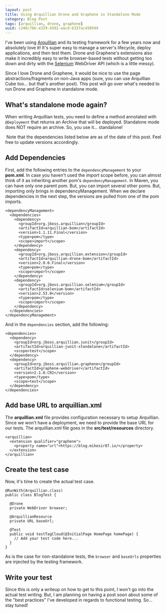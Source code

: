 ```yaml
---
layout: post
title: Using Arquillian Drone and Graphene in Standalone Mode
category: Blog Post
tags: [arquillian, drone, graphene]
uuid: c246c7bb-e329-4392-aacd-b337ac450549
---
```



I've been using [Arquillian](http://arquillian.org/) and its testing framework for a few years now and absolutely love it!  It's super easy to manage a server's lifecycle, deploy applications, and then test them.  Drone and Graphene's extensions also make it incredibly easy to write browser-based tests without getting too down and dirty with the [Selenium](http://www.seleniumhq.org/) WebDriver API (which is a little messy).

Since I love Drone and Graphene, it would be nice to use the page abstractions/fragments on non-Java apps (sure, you can use Arquillian Cube too... but that's another post).  This post will go over what's needed to run Drone and Graphene in standalone mode.

<!--more-->

## What's standalone mode again?

When writing Arquillian tests, you need to define a method annotated with ```@Deployment``` that returns an Archive that will be deployed.  Standalone mode does NOT require an archive.  So, you use it... standalone!

<div class="alert alert-info">
  <i class="fa fa-exclamation-triangle"></i>&nbsp;Note that the dependencies listed below are as of the date of this post. Feel free to update versions accordingly.
</div>



## Add Dependencies

First, add the following entries to the ```dependencyManagement``` to your **pom.xml**.  In case you haven't used the _import_ scope before, you can almost think of it as inheriting another pom's ```dependencyManagement```.  In Maven, you can have only one parent pom.  But, you can import several other poms.  But, importing only brings in dependencyManagement.  When we declare dependencies in the next step, the versions are pulled from one of the pom imports.

<pre class="no-wrap"><code class="xml">&lt;dependencyManagement&gt;
  &lt;dependencies&gt;
    &lt;dependency&gt;
      &lt;groupId&gt;org.jboss.arquillian&lt;/groupId&gt;
      &lt;artifactId&gt;arquillian-bom&lt;/artifactId&gt;
      &lt;version&gt;1.1.11.Final&lt;/version&gt;
      &lt;type&gt;pom&lt;/type&gt;
      &lt;scope&gt;import&lt;/scope&gt;
    &lt;/dependency&gt;
    &lt;dependency&gt;
      &lt;groupId&gt;org.jboss.arquillian.extension&lt;/groupId&gt;
      &lt;artifactId&gt;arquillian-drone-bom&lt;/artifactId&gt;
      &lt;version&gt;2.0.0.Final&lt;/version&gt;
      &lt;type&gt;pom&lt;/type&gt;
      &lt;scope&gt;import&lt;/scope&gt;
    &lt;/dependency&gt;
    &lt;dependency&gt;
      &lt;groupId&gt;org.jboss.arquillian.selenium&lt;/groupId&gt;
      &lt;artifactId&gt;selenium-bom&lt;/artifactId&gt;
      &lt;version&gt;2.53.0&lt;/version&gt;
      &lt;type&gt;pom&lt;/type&gt;
      &lt;scope&gt;import&lt;/scope&gt;
    &lt;/dependency&gt;
  &lt;/dependencies&gt;
&lt;/dependencyManagement&gt;
</code></pre>

And in the ```dependencies``` section, add the following:

<pre class="no-wrap"><code class="xml">&lt;dependencies&gt;
  &lt;dependency&gt;
    &lt;groupId&gt;org.jboss.arquillian.junit&lt;/groupId&gt;
    &lt;artifactId&gt;arquillian-junit-standalone&lt;/artifactId&gt;
    &lt;scope&gt;test&lt;/scope&gt;
  &lt;/dependency&gt;
  &lt;dependency&gt;
    &lt;groupId&gt;org.jboss.arquillian.graphene&lt;/groupId&gt;
    &lt;artifactId&gt;graphene-webdriver&lt;/artifactId&gt;
    &lt;version&gt;2.1.0.CR2&lt;/version&gt;
    &lt;type&gt;pom&lt;/type&gt;
    &lt;scope&gt;test&lt;/scope&gt;
  &lt;/dependency&gt;
&lt;/dependencies&gt;
</code></pre>


## Add base URL to arquillian.xml

The **arquillian.xml** file provides configuration necessary to setup Arquillian.  Since we won't have a deployment, we need to provide the base URL for our tests.  The arquillian.xml file goes in the **src/test/resources** directory.

<pre class="no-wrap"><code class="xml">&lt;arquillian&gt;
  &lt;extension qualifier="graphene"&gt;
    &lt;property name="url"&gt;https://blog.mikesir87.io/&lt;/property&gt;
  &lt;/extension&gt;
&lt;/arquillian&gt;</code></pre>




## Create the test case

Now, it's time to create the actual test case.

<pre class="no-wrap"><code class="java">@RunWith(Arquillian.class)
public class BlogTest {

  @Drone
  private WebDriver browser;

  @ArquillianResource
  private URL baseUrl;

  @Test
  public void testTagCloud(@InitialPage HomePage homePage) {
    // Add your test code here...
  }
}</code></pre>

As is the case for non-standalone tests, the ```browser``` and ```baseUrls``` properties are injected by the testing framework.




## Write your test

Since this is only a writeup on how to get to this point, I won't go into the actual test writing.  But, I am planning on having a post soon about some of the "best practices" I've developed in regards to functional testing.  So... stay tuned!
